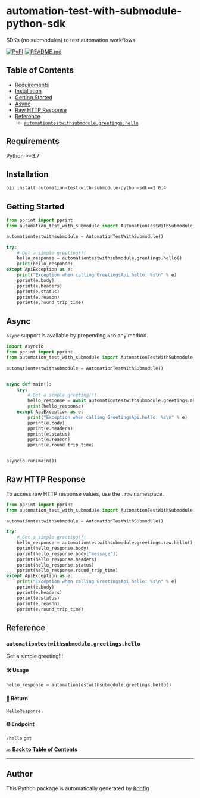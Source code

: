 # automation-test-with-submodule-python-sdk<a id="automation-test-with-submodule-python-sdk"></a>

SDKs (no submodules) to test automation workflows.


[![PyPI](https://img.shields.io/badge/PyPI-v1.0.4-blue)](https://pypi.org/project/automation-test-with-submodule-python-sdk/1.0.4)
[![README.md](https://img.shields.io/badge/README-Click%20Here-green)](https://github.com/eddiechayes/automation-test/tree/main/python#readme)

## Table of Contents<a id="table-of-contents"></a>

<!-- toc -->

- [Requirements](#requirements)
- [Installation](#installation)
- [Getting Started](#getting-started)
- [Async](#async)
- [Raw HTTP Response](#raw-http-response)
- [Reference](#reference)
  * [`automationtestwithsubmodule.greetings.hello`](#automationtestwithsubmodulegreetingshello)

<!-- tocstop -->

## Requirements<a id="requirements"></a>

Python >=3.7

## Installation<a id="installation"></a>

```sh
pip install automation-test-with-submodule-python-sdk==1.0.4
```

## Getting Started<a id="getting-started"></a>

```python
from pprint import pprint
from automation_test_with_submodule import AutomationTestWithSubmodule, ApiException

automationtestwithsubmodule = AutomationTestWithSubmodule()

try:
    # Get a simple greeting!!!
    hello_response = automationtestwithsubmodule.greetings.hello()
    print(hello_response)
except ApiException as e:
    print("Exception when calling GreetingsApi.hello: %s\n" % e)
    pprint(e.body)
    pprint(e.headers)
    pprint(e.status)
    pprint(e.reason)
    pprint(e.round_trip_time)
```

## Async<a id="async"></a>

`async` support is available by prepending `a` to any method.

```python
import asyncio
from pprint import pprint
from automation_test_with_submodule import AutomationTestWithSubmodule, ApiException

automationtestwithsubmodule = AutomationTestWithSubmodule()


async def main():
    try:
        # Get a simple greeting!!!
        hello_response = await automationtestwithsubmodule.greetings.ahello()
        print(hello_response)
    except ApiException as e:
        print("Exception when calling GreetingsApi.hello: %s\n" % e)
        pprint(e.body)
        pprint(e.headers)
        pprint(e.status)
        pprint(e.reason)
        pprint(e.round_trip_time)


asyncio.run(main())
```

## Raw HTTP Response<a id="raw-http-response"></a>

To access raw HTTP response values, use the `.raw` namespace.

```python
from pprint import pprint
from automation_test_with_submodule import AutomationTestWithSubmodule, ApiException

automationtestwithsubmodule = AutomationTestWithSubmodule()

try:
    # Get a simple greeting!!!
    hello_response = automationtestwithsubmodule.greetings.raw.hello()
    pprint(hello_response.body)
    pprint(hello_response.body["message"])
    pprint(hello_response.headers)
    pprint(hello_response.status)
    pprint(hello_response.round_trip_time)
except ApiException as e:
    print("Exception when calling GreetingsApi.hello: %s\n" % e)
    pprint(e.body)
    pprint(e.headers)
    pprint(e.status)
    pprint(e.reason)
    pprint(e.round_trip_time)
```


## Reference<a id="reference"></a>
### `automationtestwithsubmodule.greetings.hello`<a id="automationtestwithsubmodulegreetingshello"></a>

Get a simple greeting!!!

#### 🛠️ Usage<a id="🛠️-usage"></a>

```python
hello_response = automationtestwithsubmodule.greetings.hello()
```

#### 🔄 Return<a id="🔄-return"></a>

[`HelloResponse`](./automation_test_with_submodule/pydantic/hello_response.py)

#### 🌐 Endpoint<a id="🌐-endpoint"></a>

`/hello` `get`

[🔙 **Back to Table of Contents**](#table-of-contents)

---


## Author<a id="author"></a>
This Python package is automatically generated by [Konfig](https://konfigthis.com)
